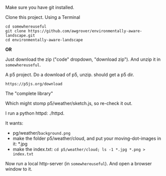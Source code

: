 Make sure you have git installed.

Clone this project. Using a Terminal

    cd somewhereuseful
    git clone https://github.com/awgrover/environmentally-aware-landscape.git
    cd environmentally-aware-landscape

**OR**

Just download the zip ("code" dropdown, "download zip"). And unzip it in `somewhereuseful`.

A p5 project.
Do a download of p5, unzip. should get a p5 dir.

    https://p5js.org/download

The "complete library"

Which might stomp p5/weather/sketch.js, so re-check it out.

I run a python httpd: ./httpd.

It wants:

* pg/weather/`background.png`
* make the folder p5/weather/cloud, and put your moving-dot-images in it: *.jpg
* make the index.txt: `cd p5/weather/cloud; ls -1 *.jpg *.png > index.txt`

Now run a local http-server (in `somewhereuseful`). And open a browser window to it.

